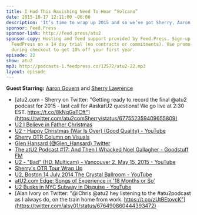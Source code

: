 ```yaml
---
title: I Had This Ravishing Need To Hear “Volcano”
date: 2015-10-17 12:11:00 -06:00
description: 'It’s time to wrap up 2015 and so we’ve got Sherry, Aaron G, Matt, and Chris on to talk about what they each thought was the top U2 related moments of 2015.'
sponsor: Feed.Press
sponsor-link: http://feed.press/atu2
sponsor-copy: Hosting and feed support provided by Feed.Press. Sign-up today and try
  FeedPress on a 14 day trial (no contracts or commitments). Use promo code "atu2"
  during checkout to get 10% off your first year.
episode: 22
show: atu2
mp3: http://podcasts-1.feedpress.co/12572/atu2-22.mp3
layout: episode
---
```


**Guest Starring:**
[Aaron Govern](/people/aaron-govern) and  [Sherry Lawrence](/people/sherry-lawrence)


* [atu2.com - Sherry on Twitter: "Getting ready to record the final @atu2 podcast for 2015 - last call for #askatU2 questions! We go live at 2:30 EST. https://t.co/8kNqGaTCft"](https://twitter.com/atu2comSherry/status/677552359409655809)
* [U2  I Believe in Father Christmas](http://www.u2.com/media/player/600/22)
* [U2 - Happy Christmas (War Is Over) (Good Quality) - YouTube](https://www.youtube.com/watch?v=HcPOxL5bwt4)
* [Sherry OTR Column on Visuals](http://www.atu2.com/news/column-off-the-record--vol-15-671.html)
* [Glen Hansard (@Glen_Hansard) Twitter](https://twitter.com/glen_hansard)
* [The atU2 Podcast #17: And Then I Whacked Noel Gallagher - Goodstuff FM](http://goodstuff.fm/atu2/17)
* [U2 - "Bad" (HD, Multicam) - Vancouver 2, May 15, 2015 - YouTube](https://www.youtube.com/watch?v=qH8hNXP_cKc)
* [Sherry's OTR Tour Wrap Up](http://www.atu2.com/news/column-off-the-record--vol-15-701.html)
* [U2, Boston 14 July 2014 The Crystal Ballroom - YouTube](https://www.youtube.com/watch?v=mu3Gp7mXeNE)
* [atU2.com Edge: Songs of Experience in '18 Months or So'](http://www.atu2.com/news/edge-songs-of-experience-in-18-months-or-so.html)
* [U2 Busks in NYC Subway in Disguise - YouTube](https://www.youtube.com/watch?v=aluYo-FSqiw)
* [Alan Ivory on Twitter: "@iChris @atu2 hey listening to the #atu2podcast as I always do, on the train home from work. https://t.co/zUtBEtovcK"](https://twitter.com/alsy01/status/676490860444393472)
